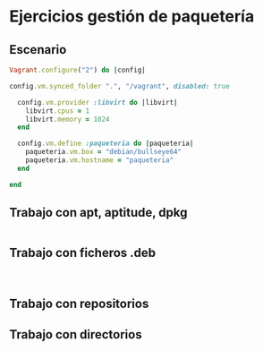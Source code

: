 # Ejercicios gestión de paquetería

## Escenario

```ruby
Vagrant.configure("2") do |config|

config.vm.synced_folder ".", "/vagrant", disabled: true

  config.vm.provider :libvirt do |libvirt|
    libvirt.cpus = 1
    libvirt.memory = 1024
  end

  config.vm.define :paqueteria do |paqueteria|
    paqueteria.vm.box = "debian/bullseye64"
    paqueteria.vm.hostname = "paqueteria"
  end

end
```

## Trabajo con apt, aptitude, dpkg

```shell

```








## Trabajo con ficheros .deb

### 

```shell

```



![]()











## Trabajo con repositorios





## Trabajo con directorios























